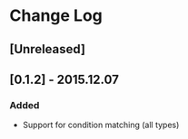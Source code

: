 # Change Log

## [Unreleased]

## [0.1.2] - 2015.12.07
### Added
- Support for condition matching (all types)
